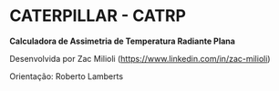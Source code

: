 # CATERPILLAR - CATRP
<strong>Calculadora de Assimetria de Temperatura Radiante Plana</strong>

Desenvolvida por Zac Milioli (https://www.linkedin.com/in/zac-milioli)

Orientação: Roberto Lamberts
